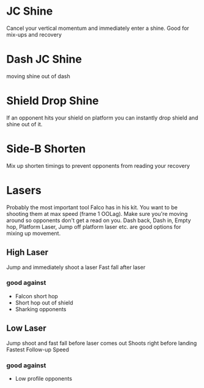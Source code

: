 # JC Shine
Cancel your vertical momentum and immediately enter a shine. Good for mix-ups and recovery
# Dash JC Shine
moving shine out of dash
# Shield Drop Shine
If an opponent hits your shield on platform you can instantly drop shield and shine out of it.
# Side-B Shorten
Mix up shorten timings to prevent opponents from reading your recovery
# Lasers
Probably the most important tool Falco has in his kit. You want to be shooting them at max speed (frame 1 OOLag).  Make sure you're moving around so opponents don't get a read on you.  Dash back, Dash in, Empty hop, Platform Laser, Jump off platform laser etc. are good options for mixing up movement.
## High Laser
Jump and immediately shoot a laser
Fast fall after laser
### good against
- Falcon short hop
- Short hop out of shield
- Sharking opponents
## Low Laser
Jump shoot and fast fall before laser comes out
Shoots right before landing
Fastest Follow-up Speed
### good against
- Low profile opponents